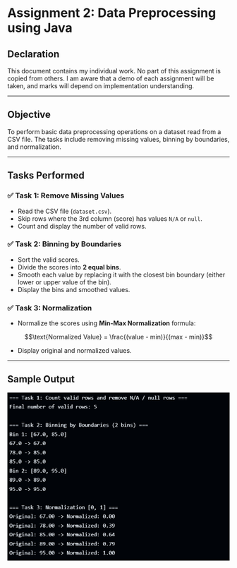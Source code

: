# Assignment 2: Data Preprocessing using Java

## Declaration
This document contains my individual work. No part of this assignment is copied from others. I am aware that a demo of each assignment will be taken, and marks will depend on implementation understanding.

---

## Objective
To perform basic data preprocessing operations on a dataset read from a CSV file. The tasks include removing missing values, binning by boundaries, and normalization.

---

## Tasks Performed

### ✅ Task 1: Remove Missing Values
- Read the CSV file (`dataset.csv`).
- Skip rows where the 3rd column (score) has values `N/A` or `null`.
- Count and display the number of valid rows.

### ✅ Task 2: Binning by Boundaries
- Sort the valid scores.
- Divide the scores into **2 equal bins**.
- Smooth each value by replacing it with the closest bin boundary (either lower or upper value of the bin).
- Display the bins and smoothed values.

### ✅ Task 3: Normalization
- Normalize the scores using **Min-Max Normalization** formula:
```math
\text{Normalized Value} = \frac{(value - min)}{(max - min)}
```
- Display original and normalized values.

---

## Sample Output
![OutputImage](output_images/output.png)

